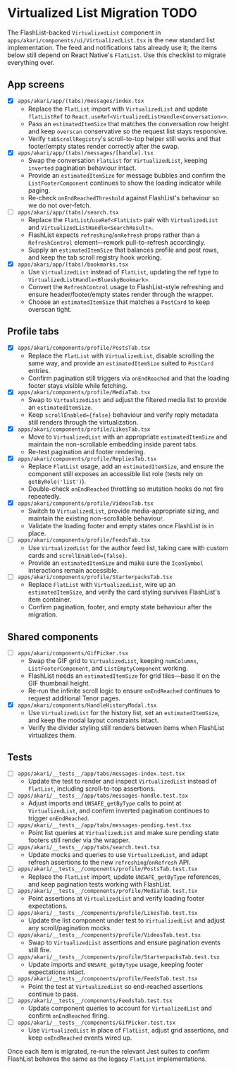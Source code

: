 # Virtualized List Migration TODO

The FlashList-backed `VirtualizedList` component in `apps/akari/components/ui/VirtualizedList.tsx` is the new standard list implementation. The feed and notifications tabs already use it; the items below still depend on React Native's `FlatList`. Use this checklist to migrate everything over.

## App screens
- [x] `apps/akari/app/(tabs)/messages/index.tsx`
  - Replace the `FlatList` import with `VirtualizedList` and update `flatListRef` to `React.useRef<VirtualizedListHandle<Conversation>>`.
  - Pass an `estimatedItemSize` that matches the conversation row height and keep `overscan` conservative so the request list stays responsive.
  - Verify `tabScrollRegistry`'s scroll-to-top helper still works and that footer/empty states render correctly after the swap.
- [x] `apps/akari/app/(tabs)/messages/[handle].tsx`
  - Swap the conversation `FlatList` for `VirtualizedList`, keeping `inverted` pagination behaviour intact.
  - Provide an `estimatedItemSize` for message bubbles and confirm the `ListFooterComponent` continues to show the loading indicator while paging.
  - Re-check `onEndReachedThreshold` against FlashList's behaviour so we do not over-fetch.
- [ ] `apps/akari/app/(tabs)/search.tsx`
  - Replace the `FlatList`/`useRef<FlatList>` pair with `VirtualizedList` and `VirtualizedListHandle<SearchResult>`.
  - FlashList expects `refreshing`/`onRefresh` props rather than a `RefreshControl` element—rework pull-to-refresh accordingly.
  - Supply an `estimatedItemSize` that balances profile and post rows, and keep the tab scroll registry hook working.
- [x] `apps/akari/app/(tabs)/bookmarks.tsx`
  - Use `VirtualizedList` instead of `FlatList`, updating the ref type to `VirtualizedListHandle<BlueskyBookmark>`.
  - Convert the `RefreshControl` usage to FlashList-style refreshing and ensure header/footer/empty states render through the wrapper.
  - Choose an `estimatedItemSize` that matches a `PostCard` to keep overscan tight.

## Profile tabs
- [x] `apps/akari/components/profile/PostsTab.tsx`
  - Replace the `FlatList` with `VirtualizedList`, disable scrolling the same way, and provide an `estimatedItemSize` suited to `PostCard` entries.
  - Confirm pagination still triggers via `onEndReached` and that the loading footer stays visible while fetching.
- [x] `apps/akari/components/profile/MediaTab.tsx`
  - Swap to `VirtualizedList` and adjust the filtered media list to provide an `estimatedItemSize`.
  - Keep `scrollEnabled={false}` behaviour and verify reply metadata still renders through the virtualization.
- [x] `apps/akari/components/profile/LikesTab.tsx`
  - Move to `VirtualizedList` with an appropriate `estimatedItemSize` and maintain the non-scrollable embedding inside parent tabs.
  - Re-test pagination and footer rendering.
- [x] `apps/akari/components/profile/RepliesTab.tsx`
  - Replace `FlatList` usage, add an `estimatedItemSize`, and ensure the component still exposes an accessible list role (tests rely on `getByRole('list')`).
  - Double-check `onEndReached` throttling so mutation hooks do not fire repeatedly.
- [x] `apps/akari/components/profile/VideosTab.tsx`
  - Switch to `VirtualizedList`, provide media-appropriate sizing, and maintain the existing non-scrollable behaviour.
  - Validate the loading footer and empty states once FlashList is in place.
- [ ] `apps/akari/components/profile/FeedsTab.tsx`
  - Use `VirtualizedList` for the author feed list, taking care with custom cards and `scrollEnabled={false}`.
  - Provide an `estimatedItemSize` and make sure the `IconSymbol` interactions remain accessible.
- [ ] `apps/akari/components/profile/StarterpacksTab.tsx`
  - Replace `FlatList` with `VirtualizedList`, wire up an `estimatedItemSize`, and verify the card styling survives FlashList's item container.
  - Confirm pagination, footer, and empty state behaviour after the migration.

## Shared components
- [ ] `apps/akari/components/GifPicker.tsx`
  - Swap the GIF grid to `VirtualizedList`, keeping `numColumns`, `ListFooterComponent`, and `ListEmptyComponent` working.
  - FlashList needs an `estimatedItemSize` for grid tiles—base it on the GIF thumbnail height.
  - Re-run the infinite scroll logic to ensure `onEndReached` continues to request additional Tenor pages.
- [x] `apps/akari/components/HandleHistoryModal.tsx`
  - Use `VirtualizedList` for the history list, set an `estimatedItemSize`, and keep the modal layout constraints intact.
  - Verify the divider styling still renders between items when FlashList virtualizes them.

## Tests
- [ ] `apps/akari/__tests__/app/tabs/messages-index.test.tsx`
  - Update the test to render and inspect `VirtualizedList` instead of `FlatList`, including scroll-to-top assertions.
- [ ] `apps/akari/__tests__/app/tabs/messages-handle.test.tsx`
  - Adjust imports and `UNSAFE_getByType` calls to point at `VirtualizedList`, and confirm inverted pagination continues to trigger `onEndReached`.
- [ ] `apps/akari/__tests__/app/tabs/messages-pending.test.tsx`
  - Point list queries at `VirtualizedList` and make sure pending state footers still render via the wrapper.
- [ ] `apps/akari/__tests__/app/tabs/search.test.tsx`
  - Update mocks and queries to use `VirtualizedList`, and adapt refresh assertions to the new `refreshing`/`onRefresh` API.
- [ ] `apps/akari/__tests__/components/profile/PostsTab.test.tsx`
  - Replace the `FlatList` import, update `UNSAFE_getByType` references, and keep pagination tests working with FlashList.
- [ ] `apps/akari/__tests__/components/profile/MediaTab.test.tsx`
  - Point assertions at `VirtualizedList` and verify loading footer expectations.
- [ ] `apps/akari/__tests__/components/profile/LikesTab.test.tsx`
  - Update the list component under test to `VirtualizedList` and adjust any scroll/pagination mocks.
- [ ] `apps/akari/__tests__/components/profile/VideosTab.test.tsx`
  - Swap to `VirtualizedList` assertions and ensure pagination events still fire.
- [ ] `apps/akari/__tests__/components/profile/StarterpacksTab.test.tsx`
  - Update imports and `UNSAFE_getByType` usage, keeping footer expectations intact.
- [ ] `apps/akari/__tests__/components/profile/FeedsTab.test.tsx`
  - Point the test at `VirtualizedList` so end-reached assertions continue to pass.
- [ ] `apps/akari/__tests__/components/FeedsTab.test.tsx`
  - Update component queries to account for `VirtualizedList` and confirm `onEndReached` firing.
- [ ] `apps/akari/__tests__/components/GifPicker.test.tsx`
  - Use `VirtualizedList` in place of `FlatList`, adjust grid assertions, and keep `onEndReached` events wired up.

Once each item is migrated, re-run the relevant Jest suites to confirm FlashList behaves the same as the legacy `FlatList` implementations.
